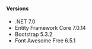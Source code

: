 #### Versions
 - .NET 7.0
 - Entity Framework Core 7.0.14
 - Bootstrap 5.3.2
 - Font Awesome Free 6.5.1
